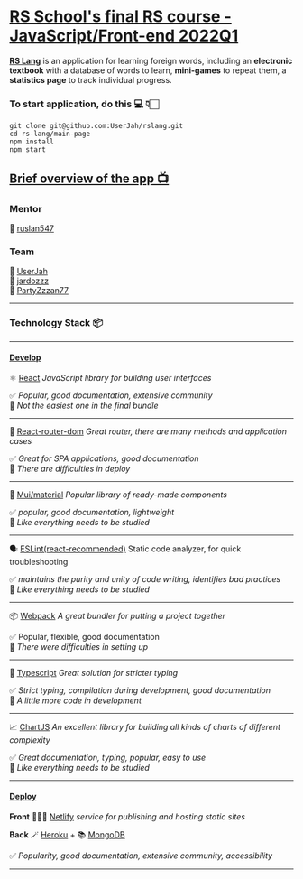 # [RS School's final RS course - JavaScript/Front-end 2022Q1](https://rs.school/)

**[RS Lang](https://github.com/rolling-scopes-school/tasks/blob/master/tasks/stage-2/rs-lang/rslang.md)** is an application for learning foreign words, including an **electronic textbook** with a database of words to learn, **mini-games** to repeat them, a **statistics page** to track individual progress.

### To start application, do this 💻 👇🏻

```
git clone git@github.com:UserJah/rslang.git
cd rs-lang/main-page
npm install
npm start
```

## [Brief overview of the app 📺 ](https://youtu.be/SnHTTOM9OPY)

### Mentor

🦅 [ruslan547](https://github.com/ruslan547)

### Team

🐧 [UserJah](https://github.com/UserJah)<br/>
🦜 [jardozzz](https://github.com/jardozzz)<br/>
🦉 [PartyZzzan77](https://github.com/PartyZzzan77)

---

### Technology Stack 📦

---

#### [Develop](https://github.com/UserJah/rslang/pull/28)

⚛️ [React](https://www.npmjs.com/package/react) <em>JavaScript library for building user interfaces</em><br/>

✅ <em>Popular, good documentation, extensive community</em><br/>
🤔 <em>Not the easiest one in the final bundle</em><br/>

---

🚦 [React-router-dom](https://www.npmjs.com/package/react-router-dom) <em>Great router, there are many methods and application cases</em><br/>

✅ <em>Great for SPA applications, good documentation</em><br/>
🤔 <em>There are difficulties in deploy</em><br/>

---

🎨 [Mui/material](https://mui.com/) <em>Popular library of ready-made components</em><br/>

✅ <em>popular, good documentation, lightweight </em><br/>
🤔 <em>Like everything needs to be studied</em><br/>

---

🗣 [ESLint(react-recommended)](https://eslint.org/) Static code analyzer, for quick troubleshooting<br/>

✅ <em>maintains the purity and unity of code writing, identifies bad practices</em><br/>
🤔 <em>Like everything needs to be studied</em> <br/>

---

📦 [Webpack](https://webpack.js.org/) <em>A great bundler for putting a project together</em><br/>

✅ Popular, flexible, good documentation<br/>
🤔 <em>There were difficulties in setting up</em> <br/>

---

🦆 [Typescript](https://www.typescriptlang.org/) <em>Great solution for stricter typing </em><br/>

✅ <em>Strict typing, compilation during development, good documentation</em><br/>
🤔 <em>A little more code in development</em><br/>

---

📈 [ChartJS](https://www.chartjs.org/) <em>An excellent library for building all kinds of charts of different complexity </em><br/>

✅ <em>Great documentation, typing, popular, easy to use</em><br/>
🤔 <em>Like everything needs to be studied</em><br/>

---

#### [Deploy](https://develop1--lovely-crumble-05c09a.netlify.app/)

**Front** 🧙🏻‍♂️ [Netlify](https://www.netlify.com/) <em>service for publishing and hosting static sites</em>

**Back** 🪄 [Heroku](https://heroku.com) + 📚 [MongoDB](https://www.mongodb.com/)

✅ <em>Popularity, good documentation, extensive community, accessibility</em><br/>

---
